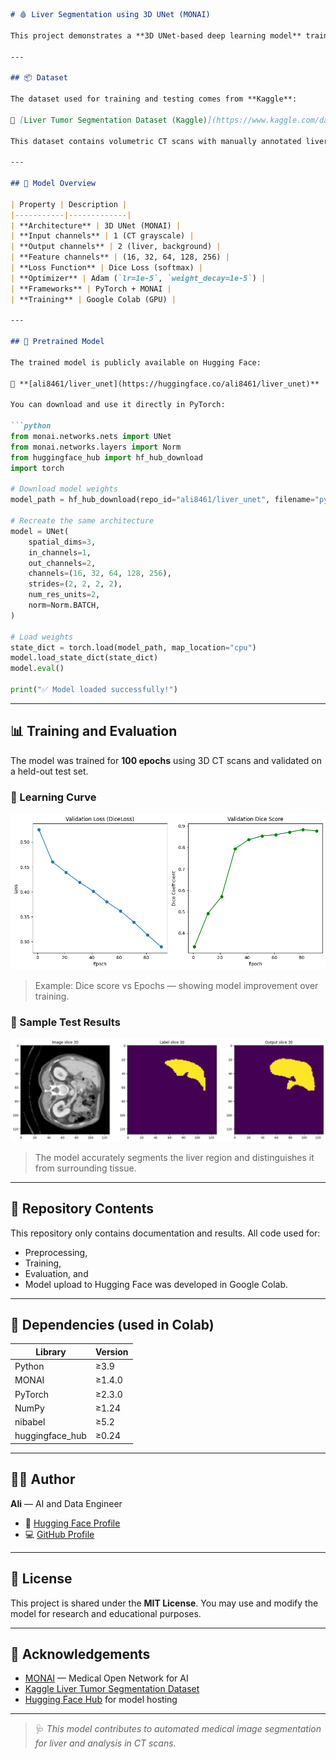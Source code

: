 ````markdown
# 🩸 Liver Segmentation using 3D UNet (MONAI)

This project demonstrates a **3D UNet-based deep learning model** trained with the [MONAI](https://monai.io/) framework for **automatic liver and tumor segmentation** from 3D CT scans.

---

## 📦 Dataset

The dataset used for training and testing comes from **Kaggle**:

🔗 [Liver Tumor Segmentation Dataset (Kaggle)](https://www.kaggle.com/datasets/andrewmvd/liver-tumor-segmentation)

This dataset contains volumetric CT scans with manually annotated liver and tumor masks.

---

## 🧠 Model Overview

| Property | Description |
|-----------|-------------|
| **Architecture** | 3D UNet (MONAI) |
| **Input channels** | 1 (CT grayscale) |
| **Output channels** | 2 (liver, background) |
| **Feature channels** | (16, 32, 64, 128, 256) |
| **Loss Function** | Dice Loss (softmax) |
| **Optimizer** | Adam (`lr=1e-5`, `weight_decay=1e-5`) |
| **Frameworks** | PyTorch + MONAI |
| **Training** | Google Colab (GPU) |

---

## 🤗 Pretrained Model

The trained model is publicly available on Hugging Face:

🔗 **[ali8461/liver_unet](https://huggingface.co/ali8461/liver_unet)**

You can download and use it directly in PyTorch:

```python
from monai.networks.nets import UNet
from monai.networks.layers import Norm
from huggingface_hub import hf_hub_download
import torch

# Download model weights
model_path = hf_hub_download(repo_id="ali8461/liver_unet", filename="pytorch_model.bin")

# Recreate the same architecture
model = UNet(
    spatial_dims=3,
    in_channels=1,
    out_channels=2,
    channels=(16, 32, 64, 128, 256),
    strides=(2, 2, 2, 2),
    num_res_units=2,
    norm=Norm.BATCH,
)

# Load weights
state_dict = torch.load(model_path, map_location="cpu")
model.load_state_dict(state_dict)
model.eval()

print("✅ Model loaded successfully!")
````

---

## 📊 Training and Evaluation

The model was trained for **100 epochs** using 3D CT scans and validated on a held-out test set.

### 🧩 Learning Curve

![Learning Curve](results/learning_curve.png)

> Example: Dice score vs Epochs — showing model improvement over training.

### 🧠 Sample Test Results

![Pred](results/test_pred_2.png)

> The model accurately segments the liver region and distinguishes it from surrounding tissue.

---

## 📁 Repository Contents

This repository only contains documentation and results.
All code used for:

* Preprocessing,
* Training,
* Evaluation, and
* Model upload to Hugging Face
  was developed in Google Colab.

---

## 🧰 Dependencies (used in Colab)

| Library         | Version |
| --------------- | ------- |
| Python          | ≥3.9    |
| MONAI           | ≥1.4.0  |
| PyTorch         | ≥2.3.0  |
| NumPy           | ≥1.24   |
| nibabel         | ≥5.2    |
| huggingface_hub | ≥0.24   |

---

## 👨‍💻 Author

**Ali** — AI and Data Engineer

* 🤗 [Hugging Face Profile](https://huggingface.co/ali8461)
* 💻 [GitHub Profile](https://github.com/ali8461)

---

## 🧾 License

This project is shared under the **MIT License**.
You may use and modify the model for research and educational purposes.

---

## 🌟 Acknowledgements

* [MONAI](https://monai.io/) — Medical Open Network for AI
* [Kaggle Liver Tumor Segmentation Dataset](https://www.kaggle.com/datasets/andrewmvd/liver-tumor-segmentation)
* [Hugging Face Hub](https://huggingface.co/) for model hosting

---

> 🩺 *This model contributes to automated medical image segmentation for liver and analysis in CT scans.*

```
